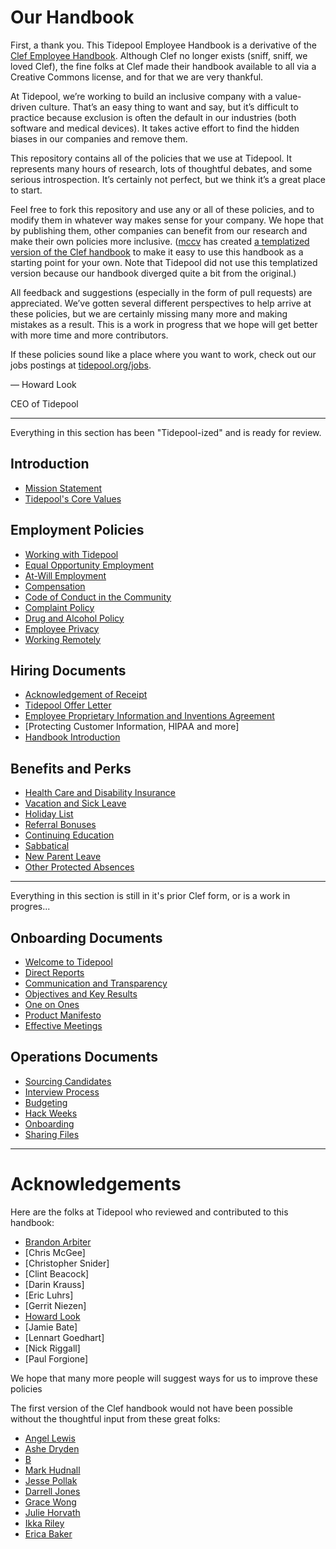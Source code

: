 # Our Handbook

First, a thank you. This Tidepool Employee Handbook is a derivative of the [Clef Employee Handbook](https://github.com/clef/handbook/). Although Clef no longer exists (sniff, sniff, we loved Clef), the fine folks at Clef made their handbook available to all via a Creative Commons license, and for that we are very thankful.

At Tidepool, we’re working to build an inclusive company with a value-driven culture. That’s an easy thing to want and say, but it’s difficult to practice because exclusion is often the default in our industries (both software and medical devices). It takes active effort to find the hidden biases in our companies and remove them.

This repository contains all of the policies that we use at Tidepool. It represents many hours of research, lots of thoughtful debates, and some serious introspection. It’s certainly not perfect, but we think it’s a great place to start.

Feel free to fork this repository and use any or all of these policies, and to modify them in whatever way makes sense for your company. We hope that by publishing them, other companies can benefit from our research and make their own policies more inclusive. ([mccv](github.com/mccv) has created [a templatized version of the Clef handbook](https://github.com/turbinelabs/handbook-template) to make it easy to use this handbook as a starting point for your own. Note that Tidepool did not use this templatized version because our handbook diverged quite a bit from the original.)

All feedback and suggestions (especially in the form of pull requests) are  appreciated. We’ve gotten several different perspectives to help arrive at these policies, but we are certainly missing many more and making mistakes as a result. This is a work in progress that we hope will get better with more time and more contributors.

If these policies sound like a place where you want to work, check out our jobs postings at [tidepool.org/jobs](https://tidepool.org/jobs).

— Howard Look

CEO of Tidepool

***

Everything in this section has been "Tidepool-ized" and is ready for review.

## Introduction
* [Mission Statement](https://github.com/tidepool-org/handbook/blob/master/Mission%20Statement.md)
* [Tidepool's Core Values](https://github.com/tidepool-org/handbook/blob/master/Tidepool%20Values.md)

## Employment Policies
* [Working with Tidepool](https://github.com/tidepool-org/handbook/blob/master/Employment%20Policies/Working%20with%20Tidepool.md)
* [Equal Opportunity Employment](https://github.com/tidepool-org/handbook/blob/master/Employment%20Policies/Equal%20Opportunity%20Employment.md)
* [At-Will Employment](https://github.com/tidepool-org/handbook/blob/master/Employment%20Policies/At-Will%20Employment.md)
* [Compensation](https://github.com/tidepool-org/handbook/blob/master/Employment%20Policies/Compensation.md)
* [Code of Conduct in the Community](https://github.com/tidepool-org/handbook/blob/master/Employment%20Policies/Code%20of%20Conduct%20in%20the%20Community.md)
* [Complaint Policy](https://github.com/tidepool-org/handbook/blob/master/Employment%20Policies/Complaint%20Policy.md)
* [Drug and Alcohol Policy](https://github.com/tidepool-org/handbook/blob/master/Employment%20Policies/Drug%20and%20Alcohol%20Policy.md)
* [Employee Privacy](https://github.com/tidepool-org/handbook/blob/master/Employment%20Policies/Employee%20Privacy.md)
* [Working Remotely](https://github.com/tidepool-org/handbook/blob/master/Employment%20Policies/Working%20Remotely.md)

## Hiring Documents
* [Acknowledgement of Receipt](https://github.com/tidepool-org/handbook/blob/master/Hiring%20Documents/Acknowledgment%20of%20Receipt.md)
* [Tidepool Offer Letter](https://github.com/tidepool-org/handbook/blob/master/Hiring%20Documents/Tidepool%20Offer%20Letter.md)
* [Employee Proprietary Information and Inventions Agreement](https://github.com/tidepool-org/handbook/blob/master/Hiring%20Documents/Employee%20Proprietary%20Information%20and%20Inventions%20Assignment%20Agreement.md)
* [Protecting Customer Information, HIPAA and more]
* [Handbook Introduction](https://github.com/tidepool-org/handbook/blob/master/Hiring%20Documents/Handbook%20Introduction.md)


## Benefits and Perks
* [Health Care and Disability Insurance](https://github.com/tidepool-org/handbook/blob/master/Benefits%20and%20Perks/Healthcare%20and%20Disability%20Insurance.md)
* [Vacation and Sick Leave](https://github.com/tidepool-org/handbook/blob/master/Benefits%20and%20Perks/Vacation%20and%20Sick%20Leave.md)
* [Holiday List](https://github.com/tidepool-org/handbook/blob/master/Benefits%20and%20Perks/Holiday%20List.md)
* [Referral Bonuses](https://github.com/tidepool-org/handbook/blob/master/Benefits%20and%20Perks/Referral%20Bonuses.md)
* [Continuing Education](https://github.com/tidepool-org/handbook/blob/master/Benefits%20and%20Perks/Continuing%20Education.md)
* [Sabbatical](https://github.com/tidepool-org/handbook/blob/master/Benefits%20and%20Perks/Sabbatical.md)
* [New Parent Leave](https://github.com/tidepool-org/handbook/blob/master/Benefits%20and%20Perks/New%20Parent%20Leave.md)
* [Other Protected Absences](https://github.com/tidepool-org/handbook/blob/master/Benefits%20and%20Perks/Other%20Protected%20Absences.md)


***

Everything in this section is still in it's prior Clef form, or is a work in progres...

## Onboarding Documents
* [Welcome to Tidepool](https://github.com/tidepool-org/handbook/blob/master/Onboarding%20Documents/Welcome%20to%20Tidepool.md)
* [Direct Reports](https://github.com/tidepool-org/handbook/blob/master/Onboarding%20Documents/Direct%20Reports.md)
* [Communication and Transparency](https://github.com/tidepool-org/handbook/blob/master/Onboarding%20Documents/Communication%20and%20Transparency.md)
* [Objectives and Key Results](https://github.com/tidepool-org/handbook/blob/master/Onboarding%20Documents/Objectives%20and%20Key%20Results.md)
* [One on Ones](https://github.com/tidepool-org/handbook/blob/master/Onboarding%20Documents/One%20on%20Ones.md)
* [Product Manifesto](https://github.com/tidepool-org/handbook/blob/master/Onboarding%20Documents/Product%20Manifesto.md)
* [Effective Meetings](https://github.com/tidepool-org/handbook/blob/master/Operations%20Documents/Effective%20Meetings.md)

## Operations Documents
* [Sourcing Candidates](https://github.com/tidepool-org/handbook/blob/master/Operations%20Documents/Sourcing%20Candidates.md)
* [Interview Process](https://github.com/tidepool-org/handbook/blob/master/Operations%20Documents/Interview%20Process.md)
* [Budgeting](https://github.com/tidepool-org/handbook/blob/master/Operations%20Documents/Budgeting.md)
* [Hack Weeks](https://github.com/tidepool-org/handbook/blob/master/Operations%20Documents/Hack%20Weeks.md)
* [Onboarding](https://github.com/tidepool-org/handbook/blob/master/Operations%20Documents/Onboarding.md)
* [Sharing Files](https://github.com/tidepool-org/handbook/blob/master/Operations%20Documents/Sharing%20Files.md)

***

# Acknowledgements

Here are the folks at Tidepool who reviewed and contributed to this handbook:
* [Brandon Arbiter](https://twitter.com/pancreasingame)
* [Chris McGee]
* [Christopher Snider]
* [Clint Beacock]
* [Darin Krauss]
* [Eric Luhrs]
* [Gerrit Niezen]
* [Howard Look](https://twitter.com/howardlook)
* [Jamie Bate]
* [Lennart Goedhart]
* [Nick Riggall]
* [Paul Forgione]

We hope that many more people will suggest ways for us to improve these policies

The first version of the Clef handbook would not have been possible without the thoughtful input from these great folks:

* [Angel Lewis](http://www.allemployerlaw.com/)
* [Ashe Dryden](http://www.ashedryden.com/)
* [B](https://twitter.com/brennenbyrne)
* [Mark Hudnall](https://twitter.com/landakram)
* [Jesse Pollak](https://twitter.com/jessepollak)
* [Darrell Jones](https://twitter.com/darrelljonesiii)
* [Grace Wong](https://twitter.com/gwongz)
* [Julie Horvath](https://twitter.com/nrrrdcore)
* [Ikka Riley](https://twitter.com/isicalynn)
* [Erica Baker](https://twitter.com/ericajoy)